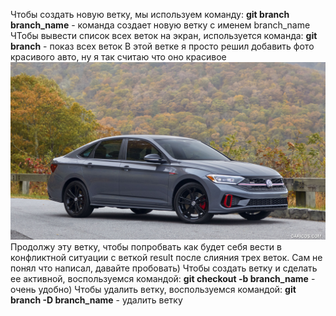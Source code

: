 Чтобы создать новую ветку, мы используем команду:
**git branch branch_name** - команда создает новую ветку с именем branch_name
ЧТобы вывести список всех веток на экран, используется команда:
**git branch** - показ всех веток
В этой ветке я просто решил добавить фото красивого авто, ну я так считаю что оно красивое
![VW jeatta GLI 2022](auto.jpg)
Продолжу эту ветку, чтобы попробвать как будет себя вести в конфликтной ситуации с веткой result после слияния трех веток. Сам не понял что написал, давайте пробовать) 
Чтобы создать ветку и сделать ее активной, воспользуемся командой:
**git checkout -b branch_name** - очень удобно)
Чтобы удалить ветку, воспользуемся командой:
**git branch -D branch_name** - удалить ветку
